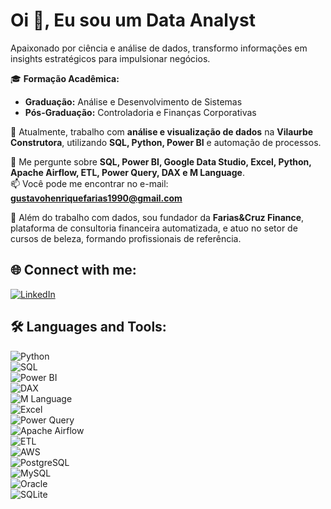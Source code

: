 # Oi 👋, Eu sou um Data Analyst

Apaixonado por ciência e análise de dados, transformo informações em insights estratégicos para impulsionar negócios.  

🎓 **Formação Acadêmica:**  
- **Graduação:** Análise e Desenvolvimento de Sistemas  
- **Pós-Graduação:** Controladoria e Finanças Corporativas  

🔭 Atualmente, trabalho com **análise e visualização de dados** na **Vilaurbe Construtora**, utilizando **SQL, Python, Power BI** e automação de processos.  

💬 Me pergunte sobre **SQL, Power BI, Google Data Studio, Excel, Python, Apache Airflow, ETL, Power Query, DAX e M Language**.  
📫 Você pode me encontrar no e-mail: **gustavohenriquefarias1990@gmail.com**  

🚀 Além do trabalho com dados, sou fundador da **Farias&Cruz Finance**, plataforma de consultoria financeira automatizada, e atuo no setor de cursos de beleza, formando profissionais de referência.  

## 🌐 Connect with me:
[![LinkedIn](https://img.shields.io/badge/LinkedIn-0077B5?style=for-the-badge&logo=linkedin&logoColor=white)](https://www.linkedin.com/in/gustavohenriquefarias/)

## 🛠️ Languages and Tools:
![Python](https://img.shields.io/badge/Python-3776AB?style=for-the-badge&logo=python&logoColor=white)  
![SQL](https://img.shields.io/badge/SQL-CC2927?style=for-the-badge&logo=microsoftsqlserver&logoColor=white)  
![Power BI](https://img.shields.io/badge/Power%20BI-F2C811?style=for-the-badge&logo=powerbi&logoColor=black)  
![DAX](https://img.shields.io/badge/DAX-217346?style=for-the-badge&logo=powerbi&logoColor=white)  
![M Language](https://img.shields.io/badge/M%20Language-00A4EF?style=for-the-badge&logo=powerquery&logoColor=white)  
![Excel](https://img.shields.io/badge/Excel-217346?style=for-the-badge&logo=microsoftexcel&logoColor=white)  
![Power Query](https://img.shields.io/badge/Power%20Query-00A4EF?style=for-the-badge&logo=microsoft&logoColor=white)  
![Apache Airflow](https://img.shields.io/badge/Apache%20Airflow-017CEE?style=for-the-badge&logo=apacheairflow&logoColor=white)  
![ETL](https://img.shields.io/badge/ETL-4B8BBE?style=for-the-badge&logo=data&logoColor=white)  
![AWS](https://img.shields.io/badge/AWS-232F3E?style=for-the-badge&logo=amazonaws&logoColor=white)  
![PostgreSQL](https://img.shields.io/badge/PostgreSQL-336791?style=for-the-badge&logo=postgresql&logoColor=white)  
![MySQL](https://img.shields.io/badge/MySQL-4479A1?style=for-the-badge&logo=mysql&logoColor=white)  
![Oracle](https://img.shields.io/badge/Oracle-F80000?style=for-the-badge&logo=oracle&logoColor=white)  
![SQLite](https://img.shields.io/badge/SQLite-003B57?style=for-the-badge&logo=sqlite&logoColor=white)  
